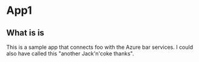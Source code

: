 # App1

## What is is

This is a sample app that connects foo with the Azure bar services. I could also have called this "another Jack'n'coke thanks".
